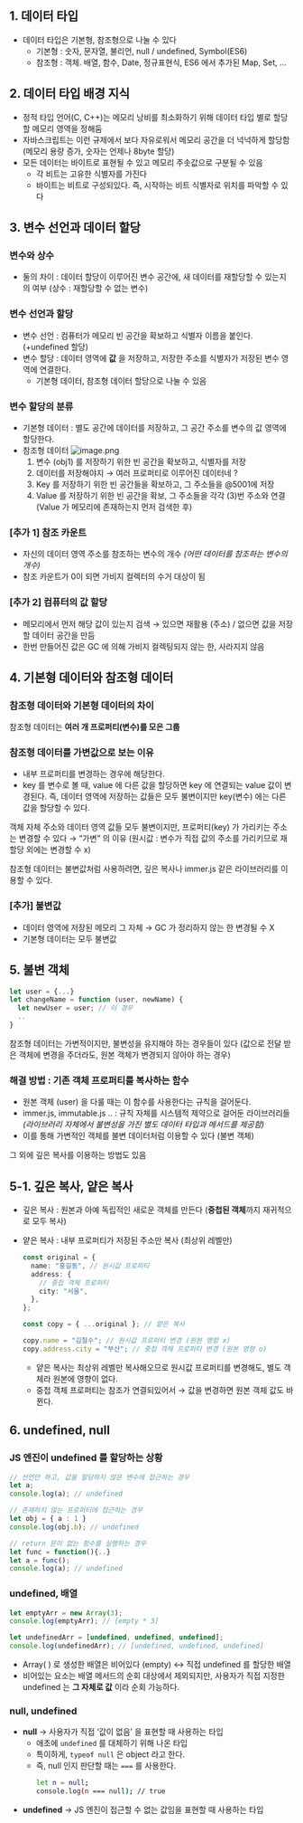 ## 1. 데이터 타입

- 데이터 타입은 기본형, 참조형으로 나눌 수 있다
  - 기본형 : 숫자, 문자열, 불리언, null / undefined, Symbol(ES6)
  - 참조형 : 객체. 배열, 함수, Date, 정규표현식, ES6 에서 추가된 Map, Set, …

## 2. 데이터 타입 배경 지식

- 정적 타입 언어(C, C++)는 메모리 낭비를 최소화하기 위해 데이터 타입 별로 할당할 메모리 영역을 정해둠
- 자바스크립트는 이런 규제에서 보다 자유로워서 메모리 공간을 더 넉넉하게 할당함
  (메모리 용량 증가, 숫자는 언제나 8byte 할당)
- 모든 데이터는 바이트로 표현될 수 있고 메모리 주솟값으로 구분될 수 있음
  - 각 비트는 고유한 식별자를 가진다
  - 바이트는 비트로 구성되있다. 즉, 시작하는 비트 식별자로 위치를 파악할 수 있다

## 3. 변수 선언과 데이터 할당

### **변수와 상수**

- 둘의 차이 : 데이터 할당이 이루어진 변수 공간에, 새 데이터를 재할당할 수 있는지의 여부
  (상수 : 재할당할 수 없는 변수)

### 변수 선언과 할당

- 변수 선언 : 컴퓨터가 메모리 빈 공간을 확보하고 식별자 이름을 붙인다.
  (+undefined 할당)
- 변수 할당 : 데이터 영역에 **값** 을 저장하고, 저장한 주소를 식별자가 저장된 변수 영역에 연결한다.
  - 기본형 데이터, 참조형 데이터 할당으로 나눌 수 있음

### 변수 할당의 분류

- 기본형 데이터 : 별도 공간에 데이터를 저장하고, 그 공간 주소를 변수의 값 영역에 할당한다.
- 참조형 데이터
  ![image.png](attachment:5e089285-b47d-4fa9-a652-af48d6cdb06c:image.png)
  1. 변수 (obj1) 를 저장하기 위한 빈 공간을 확보하고, 식별자를 저장
  2. 데이터를 저장해야지 → 여러 프로퍼티로 이루어진 데이터네 ?
  3. Key 를 저장하기 위한 빈 공간들을 확보하고, 그 주소들을 @5001에 저장
  4. Value 를 저장하기 위한 빈 공간을 확보, 그 주소들을 각각 (3)번 주소와 연결 (Value 가 메모리에 존재하는지 먼저 검색한 후)

### [추가 1] 참조 카운트

- 자신의 데이터 영역 주소를 참조하는 변수의 개수
  _(어떤 데이터를 참조하는 변수의 개수)_
- 참조 카운트가 0이 되면 가비지 컬렉터의 수거 대상이 됨

### [추가 2] 컴퓨터의 값 할당

- 메모리에서 먼저 해당 값이 있는지 검색 → 있으면 재활용 (주소) / 없으면 값을 저장할 데이터 공간을 만듬
- 한번 만들어진 값은 GC 에 의해 가비지 컬렉팅되지 않는 한, 사라지지 않음

## 4. 기본형 데이터와 참조형 데이터

### 참조형 데이터와 기본형 데이터의 차이

참조형 데이터는 **여러 개 프로퍼티(변수)를 모은 그룹**

### 참조형 데이터를 가변값으로 보는 이유

- 내부 프로퍼티를 변경하는 경우에 해당한다.
- key 를 변수로 볼 때, value 에 다른 값을 할당하면 key 에 연결되는 value 값이 변경된다. 즉, 데이터 영역에 저장하는 값들은 모두 불변이지만 key(변수) 에는 다른 값을 할당할 수 있다.

<aside>

객체 자체 주소와 데이터 영역 값들 모두 불변이지만,
프로퍼티(key) 가 가리키는 주소는 변경할 수 있다 → “가변” 의 이유
(원시값 : 변수가 직접 값의 주소를 가리키므로 재할당 외에는 변경할 수 x)

</aside>

참조형 데이터는 불변값처럼 사용하려면, 깊은 복사나 immer.js 같은 라이브러리를 이용할 수 있다.

### [추가] 불변값

- 데이터 영역에 저장된 메모리 그 자체
  → GC 가 정리하지 않는 한 변경될 수 X
- 기본형 데이터는 모두 불변값

## 5. 불변 객체

```ts
let user = {...}
let changeName = function (user, newName) {
  let newUser = user; // 이 경우
  ..
}
```

참조형 데이터는 가변적이지만, 불변성을 유지해야 하는 경우들이 있다
(값으로 전달 받은 객체에 변경을 주더라도, 원본 객체가 변경되지 않아야 하는 경우)

### 해결 방법 : 기존 객체 프로퍼티를 복사하는 함수

- 원본 객체 (user) 을 다룰 때는 이 함수를 사용한다는 규칙을 걸어둔다.
- immer.js, immutable.js .. : 규칙 자체를 시스템적 제약으로 걸어둔 라이브러리들
  _(라이브러리 자체에서 불변성을 가진 별도 데이터 타입과 메서드를 제공함)_
- 이를 통해 가변적인 객체를 불변 데이터처럼 이용할 수 있다 (불변 객체)

그 외에 깊은 복사를 이용하는 방법도 있음

## 5-1. 깊은 복사, 얕은 복사

- 깊은 복사 : 원본과 아예 독립적인 새로운 객체를 만든다
  (**중첩된 객체**까지 재귀적으로 모두 복사)
- 얕은 복사 : 내부 프로퍼티가 저장된 주소만 복사 (최상위 레벨만)

  ```ts
  const original = {
    name: "홍길동", // 원시값 프로퍼티
    address: {
      // 중첩 객체 프로퍼티
      city: "서울",
    },
  };

  const copy = { ...original }; // 얕은 복사

  copy.name = "김철수"; // 원시값 프로퍼티 변경 (원본 영항 x)
  copy.address.city = "부산"; // 중첩 객체 프로퍼티 변경 (원본 영향 o)
  ```

  - 얕은 복사는 최상위 레벨만 복사해오므로 원시값 프로퍼티를 변경해도, 별도 객체라 원본에 영향이 없다.
  - 중첩 객체 프로퍼티는 참조가 연결되있어서 → 값을 변경하면 원본 객체 값도 바뀐다.

## 6. undefined, null

### JS 엔진이 undefined 를 할당하는 상황

```ts
// 선언만 하고, 값을 할당하지 않은 변수에 접근하는 경우
let a;
console.log(a); // undefined

// 존재하지 않는 프로퍼티에 접근하는 경우
let obj = { a : 1 }
console.log(obj.b); // undefined

// return 문이 없는 함수를 실행하는 경우
let func = function(){..}
let a = func();
console.log(a); // undefined
```

### undefined, 배열

```ts
let emptyArr = new Array(3);
console.log(emptyArr); // [empty * 3]

let undefinedArr = [undefined, undefined, undefined];
console.log(undefinedArr); // [undefined, undefined, undefined]
```

- Array( ) 로 생성한 배열은 비어있다 (empty) ↔ 직접 undefined 를 할당한 배열
- 비어있는 요소는 배열 메서드의 순회 대상에서 제외되지만,
  사용자가 직접 지정한 undefined 는 **그 자체로 값** 이라 순회 가능하다.

### null, undefined

- **null** → 사용자가 직접 ‘값이 없음’ 을 표현할 때 사용하는 타입
  - 애초에 `undefined` 를 대체하기 위해 나온 타입
  - 특이하게, `typeof null` 은 object 라고 한다.
  - 즉, null 인지 판단할 때는 `===` 를 사용한다.
    ```bash
    let n = null;
    console.log(n === null); // true
    ```
- **undefined** → JS 엔진이 접근할 수 없는 값임을 표현할 때 사용하는 타입
